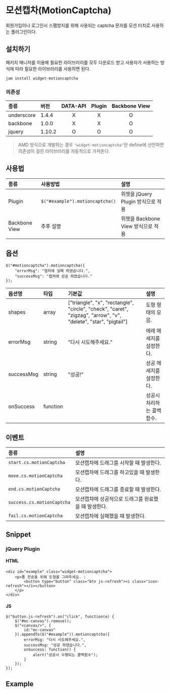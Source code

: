 <!--
{
    "id": 4314,
    "title": "모션캡차(MotionCaptcha)",
    "outline": "회원가입이나 로그인시 스팸방지를 위해 사용되는 captcha 문자를 모션 터치로 사용하는 플러그인이다.",
    "tags": ["widget", "plugin"],
    "order": [4, 3, 14],
    "thumbnail": "4.3.14.motioncaptcha.png"
}
-->

# 모션캡차(MotionCaptcha)

회원가입이나 로그인시 스팸방지를 위해 사용되는 captcha 문자를 모션 터치로 사용하는 플러그인이다.

## 설치하기

패키지 매니저를 이용해 필요한 라이브러리를 모두 다운로드 받고 사용자가 사용하는 방식에 따라 필요한 라이브러리를 사용하면 된다.

```
jam install widget-motioncaptcha
```

### 의존성

종류 | 버전 | DATA-API | Plugin | Backbone View
:-- | :-- | :--: | :--: | :--:
underscore | 1.4.4 | X | X | O
backbone | 1.0.0 | X | X | O
jquery | 1.10.2 | O | O | O

> AMD 방식으로 개발하는 경우 `"widget-motioncaptcha"`만 define에 선언하면 의존성이 걸린 라이브러리를 자동적으로 가져온다.

## 사용법

종류 | 사용방법 | 설명
:-- | :-- | :--
Plugin | `$("#example").motioncaptcha()` | 위젯을 jQuery Plugin 방식으로 적용
Backbone View | 추후 설명 | 위젯을 Backbone View 방식으로 적용

## 옵션

```
$("#motioncaptcha").motioncaptcha({
    "errorMsg": "캡차에 실패 하였습니다.",
    "successMsg": "캡챠에 성공 하였습니다."
});
```

옵션명 | 타입 | 기본값 | 설명
:-- | :-- | :-- | :--
shapes | array | ["triangle", "x", "rectangle", "circle", "check", "caret", "zigzag", "arrow", "v", "delete", "star", "pigtail"] | 도형 형태의 모음.
errorMsg | string | "다시 시도해주세요." | 에레 메세지를 설정한다.
successMsg | string | "성공!" | 성공 메세지를 설정한다.
onSuccess | function | | 성공시 처리하는 콜백함수.

## 이벤트

종류 | 설명
:-- | :--
`start.cs.motionCaptcha` | 모션캡차에 드래그를 시작할 때 발생한다.
`move.cs.motionCaptcha` | 모션캡차에 드래그를 하고있을 때 발생한다.
`end.cs.motionCaptcha` | 모션캡차에 드래그를 종료할 때 발생한다.
`success.cs.motionCaptcha` | 모션캡챠에 성공적으로 드래그를 완료했을 때 발생한다.
`fail.cs.motionCaptcha` | 모션캡차에 실패했을 때 발생한다.

## Snippet

### jQuery Plugin

#### HTML

```
<div id="example" class="widget-motioncaptcha">
    <p>폼 전송을 위해 도형을 그려주세요. :
        <button type="button" class="btn js-refresh"><i class="icon-refresh"></i></button>
    </p>
</div>
```

#### JS

```
$("button.js-refresh").on("click", function(e) {
    $("#mc-canvas").remove();
    $("<canvas/>", {
        id:"mc-canvas"
    }).appendTo($("#example")).motioncaptcha({
        errorMsg: "다시 시도해주세요.",
        successMsg: "성공 하였습니다.",
        onSuccess: function() {
            alert("성공시 수행되는 콜백함수");
        }
    });
});
```

## Example
